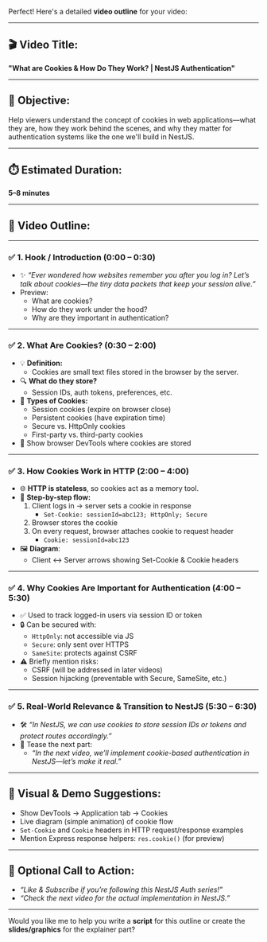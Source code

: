 Perfect! Here's a detailed **video outline** for your video:

---

## 🎬 **Video Title:**  
**"What are Cookies & How Do They Work? | NestJS Authentication"**

---

## 🧠 **Objective:**  
Help viewers understand the concept of cookies in web applications—what they are, how they work behind the scenes, and why they matter for authentication systems like the one we'll build in NestJS.

---

## ⏱️ **Estimated Duration:**  
**5–8 minutes**

---

## 🧩 **Video Outline:**

---

### ✅ **1. Hook / Introduction (0:00 – 0:30)**  
- ✨ *“Ever wondered how websites remember you after you log in? Let’s talk about cookies—the tiny data packets that keep your session alive.”*  
- Preview:  
  - What are cookies?  
  - How do they work under the hood?  
  - Why are they important in authentication?

---

### ✅ **2. What Are Cookies? (0:30 – 2:00)**  
- 💡 **Definition:**  
  - Cookies are small text files stored in the browser by the server.
- 🔍 **What do they store?**  
  - Session IDs, auth tokens, preferences, etc.
- 🧱 **Types of Cookies:**  
  - Session cookies (expire on browser close)  
  - Persistent cookies (have expiration time)  
  - Secure vs. HttpOnly cookies  
  - First-party vs. third-party cookies  
- 👀 Show browser DevTools where cookies are stored

---

### ✅ **3. How Cookies Work in HTTP (2:00 – 4:00)**  
- 🌐 **HTTP is stateless**, so cookies act as a memory tool.
- 📨 **Step-by-step flow:**  
  1. Client logs in → server sets a cookie in response  
     - `Set-Cookie: sessionId=abc123; HttpOnly; Secure`  
  2. Browser stores the cookie  
  3. On every request, browser attaches cookie to request header  
     - `Cookie: sessionId=abc123`  
- 🖼️ **Diagram**:  
  - Client ↔ Server arrows showing Set-Cookie & Cookie headers

---

### ✅ **4. Why Cookies Are Important for Authentication (4:00 – 5:30)**  
- ✅ Used to track logged-in users via session ID or token
- 🔒 Can be secured with:
  - `HttpOnly`: not accessible via JS  
  - `Secure`: only sent over HTTPS  
  - `SameSite`: protects against CSRF
- ⚠️ Briefly mention risks:
  - CSRF (will be addressed in later videos)
  - Session hijacking (preventable with Secure, SameSite, etc.)

---

### ✅ **5. Real-World Relevance & Transition to NestJS (5:30 – 6:30)**  
- 🛠️ *“In NestJS, we can use cookies to store session IDs or tokens and protect routes accordingly.”*  
- 🚀 Tease the next part:
  - *“In the next video, we’ll implement cookie-based authentication in NestJS—let’s make it real.”*

---

## 🎥 **Visual & Demo Suggestions:**  
- Show DevTools → Application tab → Cookies  
- Live diagram (simple animation) of cookie flow  
- `Set-Cookie` and `Cookie` headers in HTTP request/response examples  
- Mention Express response helpers: `res.cookie()` (for preview)

---

## 📌 Optional Call to Action:  
- *“Like & Subscribe if you’re following this NestJS Auth series!”*  
- *“Check the next video for the actual implementation in NestJS.”*

---

Would you like me to help you write a **script** for this outline or create the **slides/graphics** for the explainer part?

